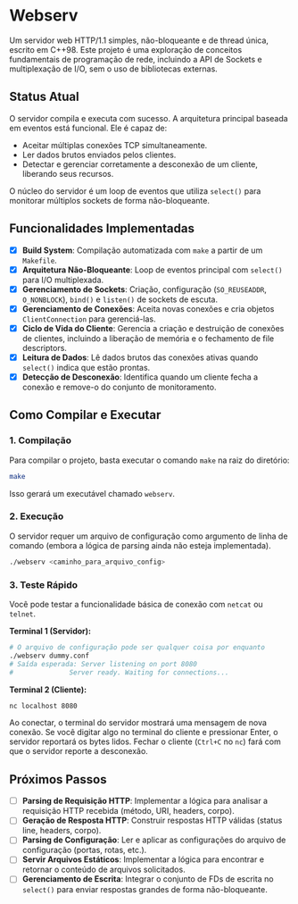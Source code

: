 # Webserv

Um servidor web HTTP/1.1 simples, não-bloqueante e de thread única, escrito em C++98. Este projeto é uma exploração de conceitos fundamentais de programação de rede, incluindo a API de Sockets e multiplexação de I/O, sem o uso de bibliotecas externas.

## Status Atual

O servidor compila e executa com sucesso. A arquitetura principal baseada em eventos está funcional. Ele é capaz de:
- Aceitar múltiplas conexões TCP simultaneamente.
- Ler dados brutos enviados pelos clientes.
- Detectar e gerenciar corretamente a desconexão de um cliente, liberando seus recursos.

O núcleo do servidor é um loop de eventos que utiliza `select()` para monitorar múltiplos sockets de forma não-bloqueante.

## Funcionalidades Implementadas

- [x] **Build System**: Compilação automatizada com `make` a partir de um `Makefile`.
- [x] **Arquitetura Não-Bloqueante**: Loop de eventos principal com `select()` para I/O multiplexada.
- [x] **Gerenciamento de Sockets**: Criação, configuração (`SO_REUSEADDR`, `O_NONBLOCK`), `bind()` e `listen()` de sockets de escuta.
- [x] **Gerenciamento de Conexões**: Aceita novas conexões e cria objetos `ClientConnection` para gerenciá-las.
- [x] **Ciclo de Vida do Cliente**: Gerencia a criação e destruição de conexões de clientes, incluindo a liberação de memória e o fechamento de file descriptors.
- [x] **Leitura de Dados**: Lê dados brutos das conexões ativas quando `select()` indica que estão prontas.
- [x] **Detecção de Desconexão**: Identifica quando um cliente fecha a conexão e remove-o do conjunto de monitoramento.

## Como Compilar e Executar

### 1. Compilação

Para compilar o projeto, basta executar o comando `make` na raiz do diretório:

```bash
make
```

Isso gerará um executável chamado `webserv`.

### 2. Execução

O servidor requer um arquivo de configuração como argumento de linha de comando (embora a lógica de parsing ainda não esteja implementada).

```bash
./webserv <caminho_para_arquivo_config>
```

### 3. Teste Rápido

Você pode testar a funcionalidade básica de conexão com `netcat` ou `telnet`.

**Terminal 1 (Servidor):**
```bash
# O arquivo de configuração pode ser qualquer coisa por enquanto
./webserv dummy.conf
# Saída esperada: Server listening on port 8080
#              Server ready. Waiting for connections...
```

**Terminal 2 (Cliente):**
```bash
nc localhost 8080
```

Ao conectar, o terminal do servidor mostrará uma mensagem de nova conexão. Se você digitar algo no terminal do cliente e pressionar Enter, o servidor reportará os bytes lidos. Fechar o cliente (`Ctrl+C` no `nc`) fará com que o servidor reporte a desconexão.

## Próximos Passos

- [ ] **Parsing de Requisição HTTP**: Implementar a lógica para analisar a requisição HTTP recebida (método, URI, headers, corpo).
- [ ] **Geração de Resposta HTTP**: Construir respostas HTTP válidas (status line, headers, corpo).
- [ ] **Parsing de Configuração**: Ler e aplicar as configurações do arquivo de configuração (portas, rotas, etc.).
- [ ] **Servir Arquivos Estáticos**: Implementar a lógica para encontrar e retornar o conteúdo de arquivos solicitados.
- [ ] **Gerenciamento de Escrita**: Integrar o conjunto de FDs de escrita no `select()` para enviar respostas grandes de forma não-bloqueante.
